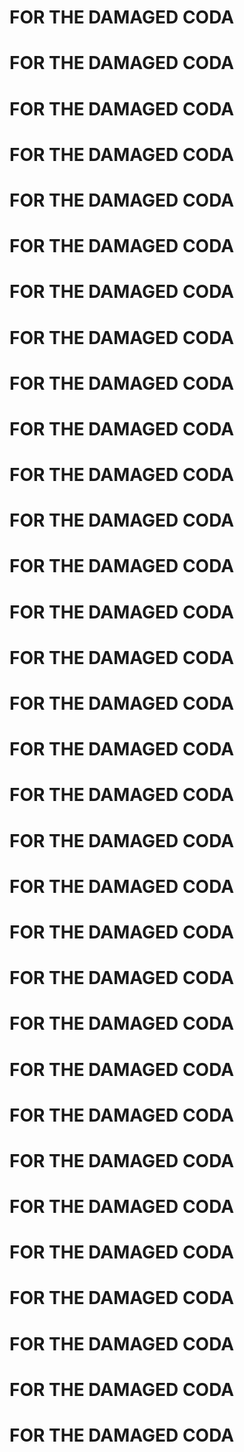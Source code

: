 # FOR THE DAMAGED CODA
# FOR THE DAMAGED CODA
# FOR THE DAMAGED CODA
# FOR THE DAMAGED CODA
# FOR THE DAMAGED CODA
# FOR THE DAMAGED CODA
# FOR THE DAMAGED CODA
# FOR THE DAMAGED CODA
# FOR THE DAMAGED CODA
# FOR THE DAMAGED CODA
# FOR THE DAMAGED CODA
# FOR THE DAMAGED CODA
# FOR THE DAMAGED CODA
# FOR THE DAMAGED CODA
# FOR THE DAMAGED CODA
# FOR THE DAMAGED CODA
# FOR THE DAMAGED CODA
# FOR THE DAMAGED CODA
# FOR THE DAMAGED CODA
# FOR THE DAMAGED CODA
# FOR THE DAMAGED CODA
# FOR THE DAMAGED CODA
# FOR THE DAMAGED CODA
# FOR THE DAMAGED CODA
# FOR THE DAMAGED CODA
# FOR THE DAMAGED CODA
# FOR THE DAMAGED CODA
# FOR THE DAMAGED CODA
# FOR THE DAMAGED CODA
# FOR THE DAMAGED CODA
# FOR THE DAMAGED CODA
# FOR THE DAMAGED CODA
